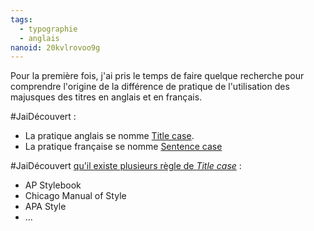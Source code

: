 ```yaml
---
tags:
  - typographie
  - anglais
nanoid: 20kvlrovoo9g
---
```

Pour la première fois, j'ai pris le temps de faire quelque recherche pour comprendre l'origine de la différence de pratique de l'utilisation des majusques des titres en anglais et en français.

#JaiDécouvert :

- La pratique anglais se nomme [Title case](https://en.wikipedia.org/wiki/Title_case).
- La pratique française se nomme [Sentence case](https://en.wikipedia.org/wiki/Letter_case#Sentence_case) 

#JaiDécouvert [qu'il existe plusieurs règle de *Title case*](https://en.wikipedia.org/wiki/Title_case#Rules) :

- AP Stylebook
- Chicago Manual of Style
- APA Style
- ...
